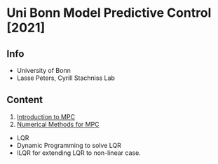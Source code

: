 # Uni Bonn Model Predictive Control [2021]

## Info
- University of Bonn
- Lasse Peters, Cyrill Stachniss Lab

## Content
1. [Introduction to MPC](https://www.youtube.com/watch?v=XaD8Lngfkzk)
2. [Numerical Methods for MPC](https://www.youtube.com/watch?v=TtGCEzYxM_A)
  - LQR
  - Dynamic Programming to solve LQR
  - ILQR for extending LQR to non-linear case.
